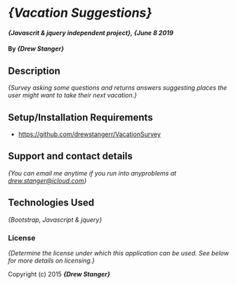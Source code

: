 # _{Vacation Suggestions}_

#### _{Javascrit & jquery independent project}, {June 8 2019_

#### By _**{Drew Stanger}**_

## Description

_{Survey asking some questions and returns answers suggesting places the user might want to take their next vacation.}_

## Setup/Installation Requirements

* https://github.com/drewstangerr/VacationSurvey


## Support and contact details

_{You can email me anytime if you run into anyproblems at drew.stanger@icloud.com}_

## Technologies Used

_{Bootstrap, Javascript & jquery}_

### License

*{Determine the license under which this application can be used.  See below for more details on licensing.}*

Copyright (c) 2015 **_{Drew Stanger}_**
